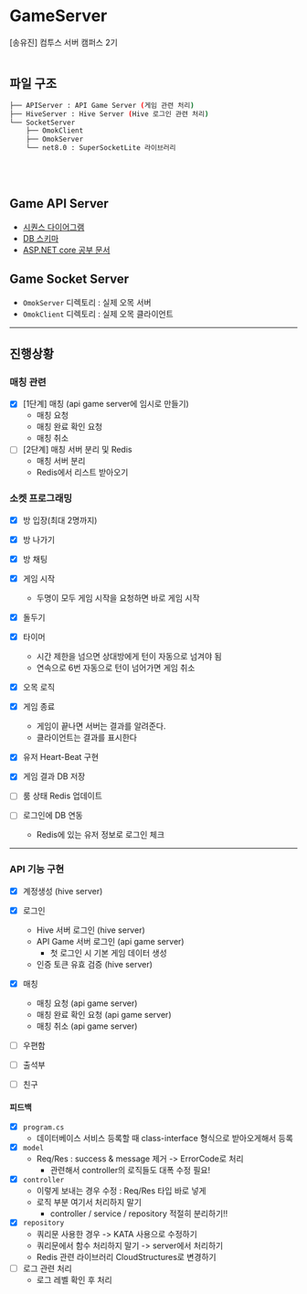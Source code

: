 # GameServer
[송유진] 컴투스 서버 캠퍼스 2기
<br><br>

## 파일 구조
```bash
├── APIServer : API Game Server (게임 관련 처리)
├── HiveServer : Hive Server (Hive 로그인 관련 처리)
└── SocketServer
    ├── OmokClient 
    ├── OmokServer
    └── net8.0 : SuperSocketLite 라이브러리
``` 

<br><br>
## Game API Server
- [시퀀스 다이어그램](SequenceDiagram.md)
- [DB 스키마](DBschema.md)
- [ASP.NET core 공부 문서](https://github.com/yujinS0/ASP.NETcore-Study)

## Game Socket Server
- `OmokServer` 디렉토리 : 실제 오목 서버
- `OmokClient` 디렉토리 : 실제 오목 클라이언트

---
## 진행상황
### 매칭 관련
- [X] [1단계] 매칭 (api game server에 임시로 만들기)
    + 매칭 요청
    + 매칭 완료 확인 요청
    + 매칭 취소 
- [ ] [2단계] 매칭 서버 분리 및 Redis
    + 매칭 서버 분리
    + Redis에서 리스트 받아오기

### 소켓 프로그래밍
- [X] 방 입장(최대 2명까지)
- [X] 방 나가기
- [X] 방 채팅
- [X] 게임 시작
  - 두명이 모두 게임 시작을 요청하면 바로 게임 시작
- [X] 돌두기
- [X] 타이머
  - 시간 제한을 넘으면 상대방에게 턴이 자동으로 넘겨야 됨
  - 연속으로 6번 자동으로 턴이 넘어가면 게임 취소
- [X] 오목 로직
- [X] 게임 종료
  - 게임이 끝나면 서버는 결과를 알려준다.
  - 클라이언트는 결과를 표시한다
- [X] 유저 Heart-Beat 구현
- [X] 게임 결과 DB 저장
- [ ] 룸 상태 Redis 업데이트

- [ ] 로그인에 DB 연동
  - Redis에 있는 유저 정보로 로그인 체크






---
### API 기능 구현
- [X] 계정생성 (hive server)
- [X] 로그인
  + Hive 서버 로그인 (hive server)
  + API Game 서버 로그인 (api game server)
    * 첫 로그인 시 기본 게임 데이터 생성
  + 인증 토큰 유효 검증 (hive server)
- [X] 매칭
    + 매칭 요청 (api game server)
    + 매칭 완료 확인 요청 (api game server)
    + 매칭 취소 (api game server)
- [ ] 우편함
- [ ] 출석부
- [ ] 친구




#### 피드백
- [X] `program.cs`
  + 데이터베이스 서비스 등록할 때 class-interface 형식으로 받아오게해서 등록
- [X] `model`
  + Req/Res : success & message 제거 -> ErrorCode로 처리
    * 관련해서 controller의 로직들도 대폭 수정 필요!
- [X] `controller`
  + <IActionResult> 이렇게 보내는 경우 수정 : Req/Res 타입 바로 넣게
  + 로직 부분 여기서 처리하지 말기
    * controller / service / repository 적절히 분리하기!!
- [X] `repository`
  + 쿼리문 사용한 경우 -> KATA 사용으로 수정하기
  + 쿼리문에서 함수 처리하지 말기 -> server에서 처리하기
  + Redis 관련 라이브러리 CloudStructures로 변경하기
- [ ] 로그 관련 처리
  + 로그 레벨 확인 후 처리
